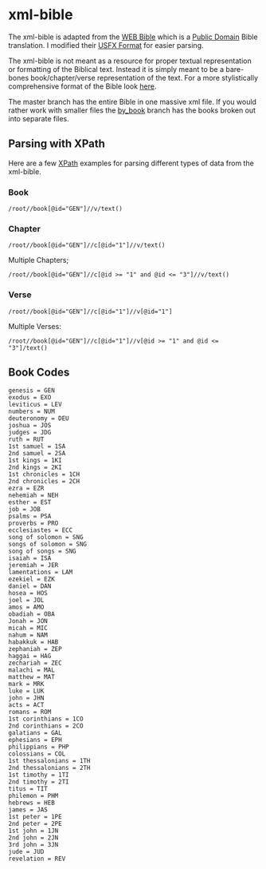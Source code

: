 # xml-bible

The xml-bible is adapted from the [WEB Bible](http://ebible.org/web/) which is a [Public Domain](http://ebible.org/web/copyright.htm) Bible translation.  I modified their [USFX Format](http://ebible.org/eng-web/eng-web_usfx.zip) for easier parsing.

The xml-bible is not meant as a resource for proper textual representation or formatting of the Biblical text.  Instead it is simply meant to be a bare-bones book/chapter/verse representation of the text.  For a more stylistically comprehensive format of the Bible look [here](http://ebible.org/usfx/Bible-encoding.htm).

The master branch has the entire Bible in one massive xml file.  If you would rather work with smaller files the [by_book](https://github.com/philosowaffle/xml-bible/tree/by_book) branch has the books broken out into separate files.

## Parsing with XPath

Here are a few [XPath](https://www.google.com/webhp?sourceid=chrome-instant&rlz=1C1LENP_enUS639US639&ion=1&espv=2&ie=UTF-8#q=xpath) examples for parsing different types of data from the xml-bible.

### Book
````
/root//book[@id="GEN"]//v/text()
````

### Chapter
````
/root//book[@id="GEN"]//c[@id="1"]//v/text()
````
Multiple Chapters;
````
/root//book[@id="GEN"]//c[@id >= "1" and @id <= "3"]//v/text()
````

### Verse
````
/root//book[@id="GEN"]//c[@id="1"]//v[@id="1"]
````
Multiple Verses:
````
/root//book[@id="GEN"]//c[@id="1"]//v[@id >= "1" and @id <= "3"]/text()
````

## Book Codes
````
genesis = GEN
exodus = EXO
leviticus = LEV
numbers = NUM
deuteronomy = DEU
joshua = JOS
judges = JDG
ruth = RUT
1st samuel = 1SA
2nd samuel = 2SA
1st kings = 1KI
2nd kings = 2KI
1st chronicles = 1CH
2nd chronicles = 2CH
ezra = EZR
nehemiah = NEH
esther = EST
job = JOB
psalms = PSA
proverbs = PRO
ecclesiastes = ECC
song of solomon = SNG
songs of solomon = SNG
song of songs = SNG
isaiah = ISA
jeremiah = JER
lamentations = LAM
ezekiel = EZK
daniel = DAN
hosea = HOS
joel = JOL
amos = AMO
obadiah = OBA
Jonah = JON
micah = MIC
nahum = NAM
habakkuk = HAB
zephaniah = ZEP
haggai = HAG
zechariah = ZEC
malachi = MAL
matthew = MAT
mark = MRK
luke = LUK
john = JHN
acts = ACT
romans = ROM
1st corinthians = 1CO
2nd corinthians = 2CO
galatians = GAL
ephesians = EPH
philippians = PHP
colossians = COL
1st thessalonians = 1TH
2nd thessalonians = 2TH
1st timothy = 1TI
2nd timothy = 2TI
titus = TIT
philemon = PHM
hebrews = HEB
james = JAS
1st peter = 1PE
2nd peter = 2PE
1st john = 1JN
2nd john = 2JN
3rd john = 3JN
jude = JUD
revelation = REV
````
